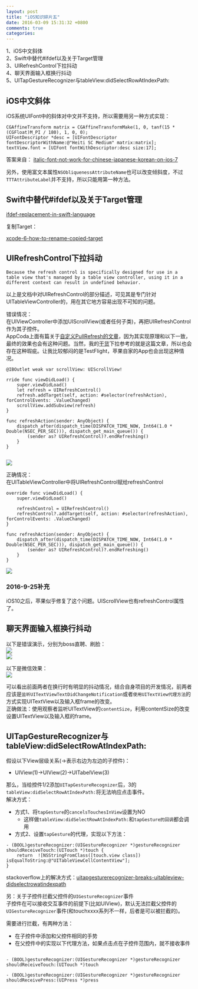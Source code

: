 ```yaml
---
layout: post
title: "iOS知识碎片五"
date: 2016-03-09 15:31:32 +0800
comments: true
categories: 
---
```

1、iOS中文斜体<br>
2、Swift中替代#ifdef以及关于Target管理<br>
3、UIRefreshControl下拉抖动<br>
4、聊天界面输入框换行抖动<br>
5、UITapGestureRecognizer与tableView:didSelectRowAtIndexPath:<br>
<!--more-->

## iOS中文斜体
iOS系统UIFont中的斜体对中文并不支持，所以需要用另一种方式实现：

```objc
CGAffineTransform matrix = CGAffineTransformMake(1, 0, tanf(15 * (CGFloat)M_PI / 180), 1, 0, 0);
UIFontDescriptor *desc = [UIFontDescriptor fontDescriptorWithName:@"Heiti SC Medium" matrix:matrix];
textView.font = [UIFont fontWithDescriptor:desc size:17];
```
答案来自：
[italic-font-not-work-for-chinese-japanese-korean-on-ios-7](http://stackoverflow.com/questions/21009957/italic-font-not-work-for-chinese-japanese-korean-on-ios-7)

另外，使用富文本属性`NSObliquenessAttributeName`也可以改变倾斜度，不过`TTTAttributeLabel`并不支持，所以只能用第一种方法。

## Swift中替代#ifdef以及关于Target管理

[ifdef-replacement-in-swift-language](http://stackoverflow.com/questions/24003291/ifdef-replacement-in-swift-language)

复制Target：

[xcode-6-how-to-rename-copied-target](http://stackoverflow.com/questions/27283716/xcode-6-how-to-rename-copied-target)

## UIRefreshControl下拉抖动

```
Because the refresh control is specifically designed for use in a table view that's managed by a table view controller, using it in a different context can result in undefined behavior.
```
以上是文档中对UIRefreshControl的部分描述，可见其是专门针对UITableViewController的，用在其它地方容易出现不可知的问题。

错误情况：<br>
在UIViewController中添加UIScrollView(或者任何子类)，再把UIRefreshControl作为其子控件。<br>
AppCoda上面有篇关于[自定义PullRefresh的文章](http://www.appcoda.com/custom-pull-to-refresh/)，因为其实现原理和以下一致，最终的效果也会有这种问题。当然，我的[干货](https://github.com/tripleCC/GanHuoCode)下拉参考的就是这篇文章，所以也会存在这种瑕疵。让我比较郁闷的是TestFlight，苹果自家的App也会出现这种情况。<br>

```
@IBOutlet weak var scrollView: UIScrollView!

rride func viewDidLoad() {
    super.viewDidLoad()
    let refresh = UIRefreshControl()
    refresh.addTarget(self, action: #selector(refreshAction), forControlEvents: .ValueChanged)
    scrollView.addSubview(refresh)
}

func refreshAction(sender: AnyObject) {
    dispatch_after(dispatch_time(DISPATCH_TIME_NOW, Int64(1.0 * Double(NSEC_PER_SEC))), dispatch_get_main_queue()) {
        (sender as? UIRefreshControl)?.endRefreshing()
    }
}
    
```

![](/images/pull_refreshing_error.gif)<br>

正确情况：<br>
在UITableViewController中将UIRefreshControl赋给refreshControl

```
override func viewDidLoad() {
    super.viewDidLoad()
    
	refreshControl = UIRefreshControl()
	refreshControl?.addTarget(self, action: #selector(refreshAction), forControlEvents: .ValueChanged)
}

func refreshAction(sender: AnyObject) {
    dispatch_after(dispatch_time(DISPATCH_TIME_NOW, Int64(1.0 * Double(NSEC_PER_SEC))), dispatch_get_main_queue()) { 
        (sender as? UIRefreshControl)?.endRefreshing()
    }
}
```

![](/images/pull_refreshing_right.gif)<br>

### 2016-9-25补充
iOS10之后，苹果似乎修复了这个问题。UIScrollView也有refreshControl属性了。

## 聊天界面输入框换行抖动
以下是错误演示，分别为boss直聘、刷脸：<br>
![](/images/boss_zhi_pin.gif)<br>
![](/images/shua_lian.gif)<br>

以下是微信效果：<br>
![](/images/wei_xin.gif)<br>

可以看出前面两者在换行时有明显的抖动情况，结合自身项目的开发情况，前两者应该是`监听UITextViewTextDidChangeNotification`或者`使用UITextView代理方法`的方式实现UITextView以及输入框frame的改变。<br>
正确做法：使用观察者监听UITextView的`contentSize`，利用contentSize的改变设置UITextView以及输入框的frame。

## UITapGestureRecognizer与tableView:didSelectRowAtIndexPath:
假设以下View层级关系(->表示右边为左边的子控件)：<br>
- UIView(1)->UIView(2)->UITabelView(3)

那么，当给控件1/2添加`UITapGestureRecognizer`后，3的`tableView:didSelectRowAtIndexPath:`将无法响应点击事件。<br>
解决方式：

- 方式1、将`tapGesture`的`cancelsTouchesInView`设置为NO
  - 这样做`tableView:didSelectRowAtIndexPath:`和`tapGesture的回调`都会调用
- 方式2、设置`tapGesture`的代理，实现以下方法：

```
- (BOOL)gestureRecognizer:(UIGestureRecognizer *)gestureRecognizer shouldReceiveTouch:(UITouch *)touch {
    return  ![NSStringFromClass([touch.view class]) isEqualToString:@"UITableViewCellContentView"];
}
```
stackoverflow上的解决方式：[uitapgesturerecognizer-breaks-uitableview-didselectrowatindexpath](http://stackoverflow.com/questions/8192480/uitapgesturerecognizer-breaks-uitableview-didselectrowatindexpath)<br>

另：关于子控件拦截父控件的`UIGestureRecognizer`事件<br>
子控件在可以接收交互事件的前提下(比如UIView)，默认无法拦截父控件的`UIGestureRecognizer`事件(和touchxxxx系列不一样，后者是可以被拦截的)。<br>

需要进行拦截，有两种方法：

- 在子控件中添加和父控件相同的手势
- 在父控件中的实现以下代理方法，如果点击点在子控件范围内，就不接收事件

```

- (BOOL)gestureRecognizer:(UIGestureRecognizer *)gestureRecognizer shouldReceiveTouch:(UITouch *)touch

- (BOOL)gestureRecognizer:(UIGestureRecognizer *)gestureRecognizer shouldReceivePress:(UIPress *)press

```


